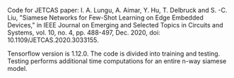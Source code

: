 
Code for JETCAS paper: I. A. Lungu, A. Aimar, Y. Hu, T. Delbruck and S. -C. Liu, "Siamese Networks for Few-Shot Learning on Edge Embedded Devices," in IEEE Journal on Emerging and Selected Topics in Circuits and Systems, vol. 10, no. 4, pp. 488-497, Dec. 2020, doi: 10.1109/JETCAS.2020.3033155.

Tensorflow version is 1.12.0. The code is divided into training and testing. Testing performs additional time
 computations for an entire n-way siamese model. 
